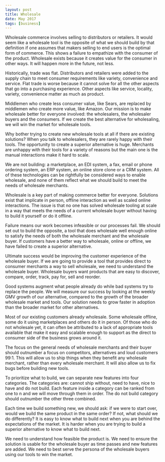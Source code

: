 ```yaml
---
layout: post
title: Wholesale
date: May 2017
tags: [business]
---
```

Wholesale commerce involves selling to distributors or retailers. It would seem like a wholesale tool is the opposite of what we should build by that definition if one assumes that makers selling to end users is the optimal form of commerce. This shows a failure to empathize with the consumer of the product. Wholesale exists because it creates value for the consumer in other ways. It will happen more in the future, not less.

Historically, trade was flat. Distributors and retailers were added to the supply chain to meet consumer requirements like variety, convenience and service. Flat trade is worse because it cannot solve for all the other aspects that go into a purchasing experience. Other aspects like service, locality, variety, convenience matter as much as product.

Middlemen who create less consumer value, like Sears, are replaced by middlemen who create more value, like Amazon. Our mission is to make wholesale better for everyone involved: the wholesalers, the wholesaler buyers and the consumers. If we create the best alternative for wholesaling, we will win the market for wholesale tools.

Why bother trying to create new wholesale tools at all if there are existing solutions? When you talk to wholesalers, they are rarely happy with their tools. The opportunity to create a superior alternative is huge. Merchants are unhappy with their tools for a variety of reasons but the main one is the manual interactions make it hard to scale.

We are not building: a marketplace, an EDI system, a fax, email or phone ordering system, an ERP system, an online store clone or a CRM system. All of these technologies can be rightfully be considered ways to enable wholesale, and none of them reflect what we should build to meet the needs of wholesale merchants.

Wholesale is a key part of making commerce better for everyone. Solutions exist that implicate in person, offline interaction as well as scaled online interactions. The issue is that no one has solved wholesale tooling at scale in a way that meets the needs of a current wholesale buyer without having to build it yourself or do it offline.

Failure means our work becomes infeasible or our processes fail. We should set out to build the opposite, a tool that does wholesale well enough online to satisfy the needs of both the wholesale merchant and the wholesale buyer. If customers have a better way to wholesale, online or offline, we have failed to create a superior alternative.

Ultimate success would be improving the customer experience of the wholesale buyer. If we are going to provide a tool that provides direct to consumer merchants a way to sell wholesale, we need to understand the wholesale buyer. Wholesale buyers want products that are easy to discover, compare, order, track, pay for, sell and reorder.

Good systems augment what people already do while bad systems try to replace the people. We will measure our success by looking at the weekly GMV growth of our alternative, compared to the growth of the broader wholesale market and tools. Our solution needs to grow faster in adoption than the broader market for other alternatives.

Most of our existing customers already wholesale. Some wholesale offline, some do it using marketplaces and others do it in person. Of those who do not wholesale yet, it can often be attributed to a lack of appropriate tools available that make it easy and scalable enough to support as the direct to consumer side of the business grows around it.

The focus on the general needs of wholesale merchants and their buyer should outnumber a focus on competitors, alternatives and loud customers 99:1. This will allow us to ship things when they benefit any wholesale merchant, rather than every wholesale merchant. It will also allow us to fix bugs before building new tools.

To prioritize what to build, we can separate new features into four categories. The categories are: cannot ship without, need to have, nice to have and do not build. Each feature inside a category can be ranked from one to n and we will move through them in order. The do not build category should outnumber the other three combined.  

Each time we build something new, we should ask: if we were to start over, would we build the same product in the same order? If not, what should we do differently? It is easy to know what to build next when you are behind the expectations of the market. It is harder when you are trying to build a superior alternative to know what to build next.

We need to understand how feasible the product is. We need to ensure the solution is usable for the wholesale buyer as time passes and new features are added. We need to best serve the persona of the wholesale buyers using our tools to win the market.
